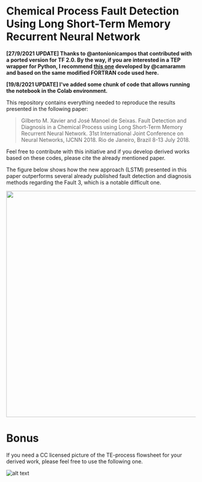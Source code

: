 
# Chemical Process Fault Detection Using Long Short-Term Memory Recurrent Neural Network

**[27/9/2021 UPDATE] Thanks to @antonionicampos that contributed with a ported version for TF 2.0. By the way, if you are interested in a TEP wrapper for Python, I recommend [this one](https://github.com/camaramm/tep2py) developed by @camaramm and based on the same modified FORTRAN code used here.**

**[19/8/2021 UPDATE] I've added some chunk of code that allows running the notebook in the Colab environment.**

This repository contains everything needed to reproduce the results presented in the following paper:

> Gilberto M. Xavier and José Manoel de Seixas. Fault Detection and Diagnosis in a Chemical Process using Long Short-Term Memory Recurrent Neural Network. 31st International Joint Conference on Neural Networks, IJCNN 2018. Rio de Janeiro, Brazil 8-13 July 2018.

Feel free to contribute with this initiative and if you develop derived works based on these codes, please cite the already mentioned paper.

The figure below shows how the new approach (LSTM) presented in this paper outperforms several already published fault detection and diagnosis methods regarding the Fault 3, which is a notable difficult one.

<p align="center">
  <img width="800" height="600" src="https://github.com/gmxavier/TEP-meets-LSTM/blob/master/performance_comparison.png">
</p>

# Bonus

If you need a CC licensed picture of the TE-process flowsheet for your derived work, please feel free to use the following one.

![alt text](https://github.com/gmxavier/TEP-meets-LSTM/blob/master/tep_flowsheet.png)
